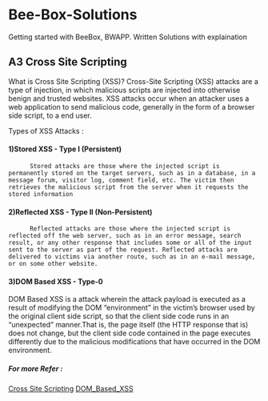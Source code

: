 # Bee-Box-Solutions
Getting started with BeeBox, BWAPP. Written Solutions with explaination
## A3 Cross Site Scripting

What is Cross Site Scripting (XSS)?
Cross-Site Scripting (XSS) attacks are a type of injection, in which malicious scripts are injected into otherwise benign and trusted websites. XSS attacks occur when an attacker uses a web application to send malicious code, generally in the form of a browser side script, to a end user.

Types of XSS Attacks :

#### 1)Stored XSS - Type I (Persistent) 
          Stored attacks are those where the injected script is permanently stored on the target servers, such as in a database, in a message forum, visitor log, comment field, etc. The victim then retrieves the malicious script from the server when it requests the stored information
          
#### 2)Reflected XSS - Type II (Non-Persistent) 
          Reflected attacks are those where the injected script is reflected off the web server, such as in an error message, search result, or any other response that includes some or all of the input sent to the server as part of the request. Reflected attacks are delivered to victims via another route, such as in an e-mail message, or on some other website.
#### 3)DOM Based XSS - Type-0 
   DOM Based XSS is a attack wherein the attack payload is executed as a result of modifying the DOM “environment” in the victim’s browser used by the original client side script, so that the client side code runs in an “unexpected” manner.That is, the page itself (the HTTP response that is) does not change, but the client side code contained in the page executes differently due to the malicious modifications that have occurred in the DOM environment. 

##### For more Refer :
[Cross Site Scripting](https://www.owasp.org/index.php/Cross-site_Scripting_(XSS))
[DOM_Based_XSS](https://www.owasp.org/index.php/DOM_Based_XSS)
